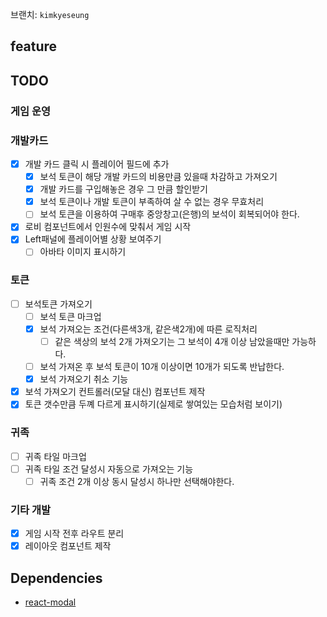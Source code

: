 브랜치: `kimkyeseung`

## feature

## TODO

### 게임 운영

### 개발카드
- [x] 개발 카드 클릭 시 플레이어 필드에 추가
  - [x] 보석 토큰이 해당 개발 카드의 비용만큼 있을때 차감하고 가져오기
  - [x] 개발 카드를 구입해놓은 경우 그 만큼 할인받기
  - [x] 보석 토큰이나 개발 토큰이 부족하여 살 수 없는 경우 무효처리
  - [ ] 보석 토큰을 이용하여 구매후 중앙창고(은행)의 보석이 회복되어야 한다.
- [x] 로비 컴포넌트에서 인원수에 맞춰서 게임 시작
- [x] Left패널에 플레이어별 상황 보여주기
  - [ ] 아바타 이미지 표시하기

### 토큰
- [ ] 보석토큰 가져오기
  - [ ] 보석 토큰 마크업
  - [x] 보석 가져오는 조건(다른색3개, 같은색2개)에 따른 로직처리
    - [ ] 같은 색상의 보석 2개 가져오기는 그 보석이 4개 이상 남았을때만 가능하다.
  - [ ] 보석 가져온 후 보석 토큰이 10개 이상이면 10개가 되도록 반납한다.
  - [x] 보석 가져오기 취소 기능
- [x] 보석 가져오기 컨트롤러(모달 대신) 컴포넌트 제작
- [x] 토큰 갯수만큼 두꼐 다르게 표시하기(실제로 쌓여있는 모습처럼 보이기)

### 귀족
- [ ] 귀족 타일 마크업
- [ ] 귀족 타일 조건 달성시 자동으로 가져오는 기능
  - [ ] 귀족 조건 2개 이상 동시 달성시 하나만 선택해야한다.

### 기타 개발
- [x] 게임 시작 전후 라우트 분리
- [x] 레이아웃 컴포넌트 제작

## Dependencies
- [react-modal](https://github.com/reactjs/react-modal)
